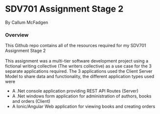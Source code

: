 # SDV701 Assignment Stage 2
By Callum McFadgen

### Overview
This Github repo contains all of the resources required for my SDV701 Assignment Stage 2
<br />
<br />
This assignment was a multi-tier software development project using a fictional writing collective (The writers collective) as a use case for the 3 separate applications required. 
The 3 applications used the Client Server Model to share data and functionality, the different application types used were
<ul>
  <li>A .Net console application providing REST API Routes (Server)</li>
  <li>A .Net windows form application for administration of authors, books and orders (Client)</li>
  <li>A Ionic/Angular Web application for viewing books and creating orders</li>
</ul>
<br />
<br />
